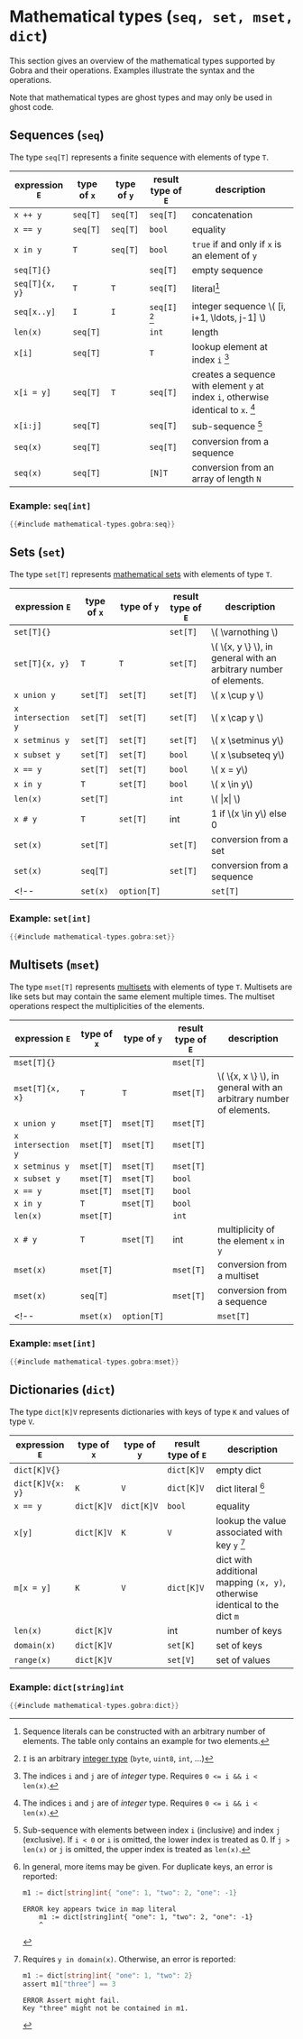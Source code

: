 # Mathematical types (`seq, set, mset, dict`)
This section gives an overview of the mathematical types supported by Gobra and their operations.
Examples illustrate the syntax and the operations.

Note that mathematical types are ghost types and may only be used in ghost code.

## Sequences (`seq`)
The type `seq[T]` represents a finite sequence with elements of type `T`.

| expression `E` | type of `x` | type of `y` | result type of `E` | description                                                                             |
|----------------|-------------|-------------|--------------------|--------------------------------------------------------------------------------------------|
| `x ++ y`       | `seq[T]`    | `seq[T]`    | `seq[T]`           | concatenation                                                                            |
| `x == y`       | `seq[T]`    | `seq[T]`    | `bool`             | equality                                                                                   |
| `x in y`       | `T`         | `seq[T]`    | `bool`             | `true` if and only if `x` is an element of `y`                                              |
| `seq[T]{}`     |             |             | `seq[T]`           | empty sequence                                                                    |
| `seq[T]{x, y}` | `T`         | `T`         | `seq[T]`           | literal[^1]                                                                     |
| `seq[x..y]`    | `I`       | `I`       | `seq[I]` [^2]        | integer sequence \\( [i, i+1, \ldots, j-1] \\)                                             |
| `len(x)`       | `seq[T]`    |             | `int`              | length                                                                                     |
| `x[i]`         | `seq[T]`    |             | `T`                | lookup element at index `i` [^3]                                        |
| `x[i = y]`     | `seq[T]`    | `T`         | `seq[T]`           | creates a sequence with element `y` at index `i`, otherwise identical to `x`. [^3] |
| `x[i:j]`       | `seq[T]`    |             | `seq[T]`           | sub-sequence [^4] |
| `seq(x)`       | `seq[T]`    |             | `seq[T]`           | conversion from a sequence                                                                 |
| `seq(x)`       | `seq[T]`    |             | `[N]T`             | conversion from an array of length `N`                                                     |

[^1]: Sequence literals can be constructed with an arbitrary number of elements. The table only contains an example for two elements.
[^2]: `I` is an arbitrary [integer type](https://go.dev/ref/spec#Numeric_types) (`byte`, `uint8`, `int`, ...)
[^3]: The indices `i` and `j` are of _integer_ type. Requires `0 <= i && i < len(x)`.
[^4]: Sub-sequence with elements between index `i` (inclusive) and index `j` (exclusive). If `i < 0` or `i` is omitted, the lower index is treated as 0. If `j > len(x)` or `j` is omitted, the upper index is treated as `len(x)`.

<!-- | `x[i:j]`       | `seq[T]`    |             | `seq[T]`           | sub-sequence \\( [x[i], x[i + 1], \ldots, x[j-1]] \\) | -->
<!-- | `x[:j]`       | `seq[T]`    |             | `seq[T]`           | sub-sequence \\( [x[0], x[1], \ldots, x[j-1]] \\) | -->
<!-- | `x[i:]`       | `seq[T]`    |             | `seq[T]`           | sub-sequence \\( [x[i], x[i + 1], \ldots, x[j-1]] \\) | -->
<!-- | `x[:]`       | `seq[T]`    |             | `seq[T]`           | sub-sequence \\( [x[0],x[1], \ldots, x[len(x)-1] \\) | -->


### Example: `seq[int]`
``` go
{{#include mathematical-types.gobra:seq}}
```

<!-- [gobra-libs for sequences](https://github.com/viperproject/gobra-libs/blob/main/seqs/seqs.gobra) -->

## Sets (`set`)
The type `set[T]` represents [mathematical sets](https://en.wikipedia.org/wiki/Set_(mathematics)) with elements of type `T`.

| expression `E`     | type of `x` | type of `y` | result type of `E` | description                            |
|--------------------|-------------|-------------|--------------------|------------------------------------------------|
| `set[T]{}`         |             |             | `set[T]`           | \\( \varnothing \\)                            |
| `set[T]{x, y}`     | `T`         | `T`         | `set[T]`           | \\( \\{x, y \\} \\), in general with an arbitrary number of elements.                            |
| `x union y`        | `set[T]`    | `set[T]`    | `set[T]`           | \\( x \cup y \\)                               |
| `x intersection y` | `set[T]`    | `set[T]`    | `set[T]`           | \\( x \cap y \\)                               |
| `x setminus y`     | `set[T]`    | `set[T]`    | `set[T]`           | \\( x \setminus y\\)                           |
| `x subset y`       | `set[T]`    | `set[T]`    | `bool`             | \\( x \subseteq y\\)                           |
| `x == y`       | `set[T]`    | `set[T]`    | `bool`             | \\( x = y\\)                           |
| `x in y`           | `T`         | `set[T]`    | `bool`             | \\( x \in y\\)                                 |
| `len(x)`           | `set[T]`    |             | `int`              | \\( \|x\| \\)                                  |
| `x # y`            | `T`         | `set[T]`    | int                | 1 if \\(x \in y\\) else 0                      |
| `set(x)`           | `set[T]`    |             | `set[T]`           | conversion from a set                          |
| `set(x)`           | `seq[T]`    |             | `set[T]`           | conversion from a sequence                     |
<!-- | `set(x)`           | `option[T]`    |             | `set[T]`           | conversion from an option                          | -->

 <!-- \\( \\cases{1  & \\text{if }x \\in y \\\\ 0 & \\text{else}} \\) -->


### Example: `set[int]`

``` go
{{#include mathematical-types.gobra:set}}
```

<!-- [gobra-libs for sets](https://github.com/viperproject/gobra-libs/blob/main/sets/sets.gobra) -->


## Multisets (`mset`)
The type `mset[T]` represents [multisets](https://en.wikipedia.org/wiki/Multiset) with elements of type `T`.
Multisets are like sets but may contain the same element multiple times.
The multiset operations respect the multiplicities of the elements.

| expression `E`     | type of `x` | type of `y` | result type of `E` | description                            |
|--------------------|-------------|-------------|--------------------|------------------------------------------------|
| `mset[T]{}`         |             |             | `mset[T]`           |
| `mset[T]{x, x}`     | `T`         | `T`         | `mset[T]`           | \\( \\{x, x \\} \\), in general with an arbitrary number of elements.                            |
| `x union y`        | `mset[T]`    | `mset[T]`    | `mset[T]`           | 
| `x intersection y` | `mset[T]`    | `mset[T]`    | `mset[T]`           |
| `x setminus y`     | `mset[T]`    | `mset[T]`    | `mset[T]`           |
| `x subset y`       | `mset[T]`    | `mset[T]`    | `bool`             |
| `x == y`       | `mset[T]`    | `mset[T]`    | `bool`             | 
| `x in y`           | `T`         | `mset[T]`    | `bool`             | 
| `len(x)`           | `mset[T]`    |             | `int`              |
| `x # y`            | `T`         | `mset[T]`   | int                | multiplicity of the element `x` in `y` |
| `mset(x)`           | `mset[T]`    |             | `mset[T]`           | conversion from a multiset                          |
| `mset(x)`           | `seq[T]`    |             | `mset[T]`           | conversion from a sequence                          |
<!-- | `mset(x)`           | `option[T]`    |             | `mset[T]`           | conversion from an option                          | -->

### Example: `mset[int]`
``` go
{{#include mathematical-types.gobra:mset}}
```


## Dictionaries (`dict`)
The type `dict[K]V` represents dictionaries with keys of type `K` and values of type `V`.

| expression `E` | type of `x` | type of `y` | result type of `E` | description                                                     |
|----------------|-------------|-------------|--------------------|-----------------------------------------------------------------|
| `dict[K]V{}`   |             |             | `dict[K]V`         | empty dict                                                      |
| `dict[K]V{x: y}`   |   `K`          |     `V`        | `dict[K]V`         | dict literal [^5] |
| `x == y`       | `dict[K]V`  | `dict[K]V`  | `bool`             | equality                                                        |
| `x[y]`         | `dict[K]V`  | `K`         | `V`                | lookup the value associated with key `y` [^6]                                                    |
| `m[x = y]`     | `K`         | `V`         | `dict[K]V`         | dict with additional mapping `(x, y)`, otherwise identical to the dict `m` |
| `len(x)`       | `dict[K]V`  |             | int                | number of keys                                                 |
| `domain(x)`    | `dict[K]V`  |             | `set[K]`           | set of keys                                                     |
| `range(x)`     | `dict[K]V`  |             | `set[V]`           | set of values                                                   |

[^5]: In general, more items may be given. For duplicate keys, an error is reported:
    ``` go
    m1 := dict[string]int{ "one": 1, "two": 2, "one": -1}
    ```
    ``` text
    ERROR key appears twice in map literal
        m1 := dict[string]int{ "one": 1, "two": 2, "one": -1}
        ^
    ```
[^6]: Requires `y in domain(x)`. Otherwise, an error is reported:
    ``` go
    m1 := dict[string]int{ "one": 1, "two": 2}
    assert m1["three"] == 3
    ```
    ``` text
    ERROR Assert might fail. 
    Key "three" might not be contained in m1.
    ```
### Example: `dict[string]int`
``` go
{{#include mathematical-types.gobra:dict}}
```

<!-- [gobra-libs for dicts](https://github.com/viperproject/gobra-libs/blob/main/dicts/dicts.gobra) -->
